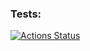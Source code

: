 ### Tests:
[![Actions Status](https://github.com/Celovechek/hexlet-pytest/actions/workflows/hexlet-pytest.yml/badge.svg)](https://github.com/Celovechek/hexlet-pytest/actions)
